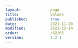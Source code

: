 ```yaml
---
layout:             page
title:              Values
published:          true
date:               2021-11-20
modified:           2021-12-14
order:              /02/05
version:            2.2.1
---
```

